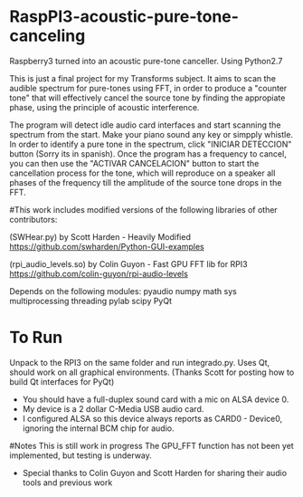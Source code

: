 # RaspPI3-acoustic-pure-tone-canceling
Raspberry3 turned into an acoustic pure-tone canceller. Using Python2.7

This is just a final project for my Transforms subject. It aims to scan the audible spectrum for pure-tones using FFT, in order to produce a "counter tone" that will effectively cancel the source tone by finding the appropiate phase, using the principle of acoustic interference. 

The program will detect idle audio card interfaces and start scanning the spectrum from the start. Make your piano sound any key or simpply whistle. In order to identify a pure tone in the spectrum, click "INICIAR DETECCION" button (Sorry its in spanish). Once the program has a frequency to cancel, you can then use the "ACTIVAR CANCELACION" button to start the cancellation process for the tone, which will reproduce on a speaker all phases of the frequency till the amplitude of the source tone drops in the FFT.

#This work includes modified versions of the following libraries of other contributors:

(SWHear.py) by Scott Harden - Heavily Modified
https://github.com/swharden/Python-GUI-examples

(rpi_audio_levels.so) by Colin Guyon - Fast GPU FFT lib for RPI3
https://github.com/colin-guyon/rpi-audio-levels

Depends on the following modules:
pyaudio
numpy
math
sys
multiprocessing
threading
pylab
scipy
PyQt

# To Run
Unpack to the RPI3 on the same folder and run integrado.py. 
Uses Qt, should work on all graphical environments. (Thanks Scott for posting how to build Qt interfaces for PyQt)

* You should have a full-duplex sound card with a mic on ALSA device 0.
* My device is a 2 dollar C-Media USB audio card.
* I configured ALSA so this device always reports as CARD0 - Device0, ignoring the internal BCM chip for audio.

#Notes
This is still work in progress
The GPU_FFT function has not been yet implemented, but testing is underway.

* Special thanks to Colin Guyon and Scott Harden for sharing their audio tools and previous work
